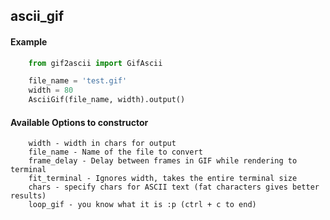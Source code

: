 ## ascii_gif

#### Example

```python
    from gif2ascii import GifAscii

    file_name = 'test.gif'
    width = 80
    AsciiGif(file_name, width).output()
```

#### Available Options to constructor
```
    width - width in chars for output
    file_name - Name of the file to convert
    frame_delay - Delay between frames in GIF while rendering to terminal
    fit_terminal - Ignores width, takes the entire terminal size
    chars - specify chars for ASCII text (fat characters gives better results)
    loop_gif - you know what it is :p (ctrl + c to end)
```

